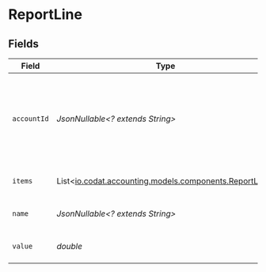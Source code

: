 # ReportLine


## Fields

| Field                                                                                           | Type                                                                                            | Required                                                                                        | Description                                                                                     |
| ----------------------------------------------------------------------------------------------- | ----------------------------------------------------------------------------------------------- | ----------------------------------------------------------------------------------------------- | ----------------------------------------------------------------------------------------------- |
| `accountId`                                                                                     | *JsonNullable<? extends String>*                                                                | :heavy_minus_sign:                                                                              | Identifier for the account, unique for the company in the accounting platform.                  |
| `items`                                                                                         | List<[io.codat.accounting.models.components.ReportLine](../../models/components/ReportLine.md)> | :heavy_minus_sign:                                                                              | An array of ReportLine items.                                                                   |
| `name`                                                                                          | *JsonNullable<? extends String>*                                                                | :heavy_minus_sign:                                                                              | Name of the report line item.                                                                   |
| `value`                                                                                         | *double*                                                                                        | :heavy_check_mark:                                                                              | Numerical value of the line item.                                                               |